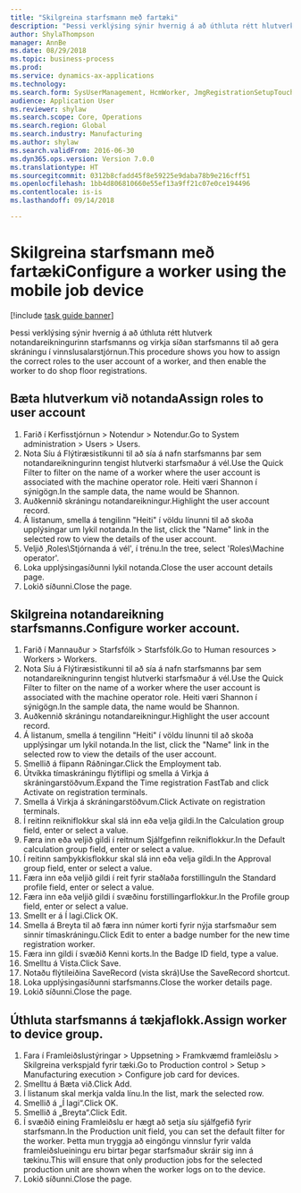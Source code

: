 ```yaml
--- 
title: "Skilgreina starfsmann með fartæki"
description: "Þessi verklýsing sýnir hvernig á að úthluta rétt hlutverk notandareikningurinn starfsmanns og virkja síðan starfsmanns til að gera skráningu í vinnslusalarstjórnun."
author: ShylaThompson
manager: AnnBe
ms.date: 08/29/2018
ms.topic: business-process
ms.prod: 
ms.service: dynamics-ax-applications
ms.technology: 
ms.search.form: SysUserManagement, HcmWorker, JmgRegistrationSetupTouch, JmgRegistrationSetupAssignUsers
audience: Application User
ms.reviewer: shylaw
ms.search.scope: Core, Operations
ms.search.region: Global
ms.search.industry: Manufacturing
ms.author: shylaw
ms.search.validFrom: 2016-06-30
ms.dyn365.ops.version: Version 7.0.0
ms.translationtype: HT
ms.sourcegitcommit: 0312b8cfadd45f8e59225e9daba78b9e216cff51
ms.openlocfilehash: 1bb4d806810660e55ef13a9ff21c07e0ce194496
ms.contentlocale: is-is
ms.lasthandoff: 09/14/2018

---
```

# <a name="configure-a-worker-using-the-mobile-job-device"></a><span data-ttu-id="d2b0f-103">Skilgreina starfsmann með fartæki</span><span class="sxs-lookup"><span data-stu-id="d2b0f-103">Configure a worker using the mobile job device</span></span>

[!include [task guide banner](../../includes/task-guide-banner.md)]

<span data-ttu-id="d2b0f-104">Þessi verklýsing sýnir hvernig á að úthluta rétt hlutverk notandareikningurinn starfsmanns og virkja síðan starfsmanns til að gera skráningu í vinnslusalarstjórnun.</span><span class="sxs-lookup"><span data-stu-id="d2b0f-104">This procedure shows you how to assign the correct roles to the user account of a worker, and then enable the worker to do shop floor registrations.</span></span>


## <a name="assign-roles-to-user-account"></a><span data-ttu-id="d2b0f-105">Bæta hlutverkum við notanda</span><span class="sxs-lookup"><span data-stu-id="d2b0f-105">Assign roles to user account</span></span>
1. <span data-ttu-id="d2b0f-106">Farið í Kerfisstjórnun > Notendur > Notendur.</span><span class="sxs-lookup"><span data-stu-id="d2b0f-106">Go to System administration > Users > Users.</span></span>
2. <span data-ttu-id="d2b0f-107">Nota Síu á Flýtiræsistikunni til að sía á nafn starfsmanns þar sem notandareikningurinn tengist hlutverki starfsmaður á vél.</span><span class="sxs-lookup"><span data-stu-id="d2b0f-107">Use the Quick Filter to filter on the name of a worker where the user account is associated with the machine operator role.</span></span> <span data-ttu-id="d2b0f-108">Heiti væri Shannon í sýnigögn.</span><span class="sxs-lookup"><span data-stu-id="d2b0f-108">In the sample data, the name would be Shannon.</span></span>
3. <span data-ttu-id="d2b0f-109">Auðkennið skráningu notandareikningur.</span><span class="sxs-lookup"><span data-stu-id="d2b0f-109">Highlight the user account record.</span></span>
4. <span data-ttu-id="d2b0f-110">Á listanum, smella á tengilinn "Heiti" í völdu línunni til að skoða upplýsingar um lykil notanda.</span><span class="sxs-lookup"><span data-stu-id="d2b0f-110">In the list, click the "Name" link in the selected row to view the details of the user account.</span></span>
5. <span data-ttu-id="d2b0f-111">Veljið ‚Roles\Stjórnanda á vél', í trénu.</span><span class="sxs-lookup"><span data-stu-id="d2b0f-111">In the tree, select 'Roles\Machine operator'.</span></span>
6. <span data-ttu-id="d2b0f-112">Loka upplýsingasíðunni lykil notanda.</span><span class="sxs-lookup"><span data-stu-id="d2b0f-112">Close the user account details page.</span></span>
7. <span data-ttu-id="d2b0f-113">Lokið síðunni.</span><span class="sxs-lookup"><span data-stu-id="d2b0f-113">Close the page.</span></span>

## <a name="configure-worker-account"></a><span data-ttu-id="d2b0f-114">Skilgreina notandareikning starfsmanns.</span><span class="sxs-lookup"><span data-stu-id="d2b0f-114">Configure worker account.</span></span>
1. <span data-ttu-id="d2b0f-115">Farið í Mannauður > Starfsfólk > Starfsfólk.</span><span class="sxs-lookup"><span data-stu-id="d2b0f-115">Go to Human resources > Workers > Workers.</span></span>
2. <span data-ttu-id="d2b0f-116">Nota Síu á Flýtiræsistikunni til að sía á nafn starfsmanns þar sem notandareikningurinn tengist hlutverki starfsmaður á vél.</span><span class="sxs-lookup"><span data-stu-id="d2b0f-116">Use the Quick Filter to filter on the name of a worker where the user account is associated with the machine operator role.</span></span> <span data-ttu-id="d2b0f-117">Heiti væri Shannon í sýnigögn.</span><span class="sxs-lookup"><span data-stu-id="d2b0f-117">In the sample data, the name would be Shannon.</span></span>
3. <span data-ttu-id="d2b0f-118">Auðkennið skráningu notandareikningur.</span><span class="sxs-lookup"><span data-stu-id="d2b0f-118">Highlight the user account record.</span></span>
4. <span data-ttu-id="d2b0f-119">Á listanum, smella á tengilinn "Heiti" í völdu línunni til að skoða upplýsingar um lykil notanda.</span><span class="sxs-lookup"><span data-stu-id="d2b0f-119">In the list, click the "Name" link in the selected row to view the details of the user account.</span></span>
5. <span data-ttu-id="d2b0f-120">Smellið á flipann Ráðningar.</span><span class="sxs-lookup"><span data-stu-id="d2b0f-120">Click the Employment tab.</span></span>
6. <span data-ttu-id="d2b0f-121">Útvíkka tímaskráningu flýtiflipi og smella á Virkja á skráningarstöðvum.</span><span class="sxs-lookup"><span data-stu-id="d2b0f-121">Expand the Time registration FastTab and click Activate on registration terminals.</span></span>
7. <span data-ttu-id="d2b0f-122">Smella á Virkja á skráningarstöðvum.</span><span class="sxs-lookup"><span data-stu-id="d2b0f-122">Click Activate on registration terminals.</span></span>
8. <span data-ttu-id="d2b0f-123">Í reitinn reikniflokkur skal slá inn eða velja gildi.</span><span class="sxs-lookup"><span data-stu-id="d2b0f-123">In the Calculation group field, enter or select a value.</span></span>
9. <span data-ttu-id="d2b0f-124">Færa inn eða veljið gildi í reitnum Sjálfgefinn reikniflokkur.</span><span class="sxs-lookup"><span data-stu-id="d2b0f-124">In the Default calculation group field, enter or select a value.</span></span>
10. <span data-ttu-id="d2b0f-125">Í reitinn samþykkisflokkur skal slá inn eða velja gildi.</span><span class="sxs-lookup"><span data-stu-id="d2b0f-125">In the Approval group field, enter or select a value.</span></span>
11. <span data-ttu-id="d2b0f-126">Færa inn eða veljið gildi í reit fyrir staðlaða forstillingu</span><span class="sxs-lookup"><span data-stu-id="d2b0f-126">In the Standard profile field, enter or select a value.</span></span>
12. <span data-ttu-id="d2b0f-127">Færa inn eða veljið gildi í svæðinu forstillingarflokkur.</span><span class="sxs-lookup"><span data-stu-id="d2b0f-127">In the Profile group field, enter or select a value.</span></span>
13. <span data-ttu-id="d2b0f-128">Smellt er á Í lagi.</span><span class="sxs-lookup"><span data-stu-id="d2b0f-128">Click OK.</span></span>
14. <span data-ttu-id="d2b0f-129">Smella á Breyta til að færa inn númer korti fyrir nýja starfsmaður sem sinnir tímaskráningu.</span><span class="sxs-lookup"><span data-stu-id="d2b0f-129">Click Edit to enter a badge number for the new time registration worker.</span></span>
15. <span data-ttu-id="d2b0f-130">Færa inn gildi í svæðið Kenni korts.</span><span class="sxs-lookup"><span data-stu-id="d2b0f-130">In the Badge ID field, type a value.</span></span>
16. <span data-ttu-id="d2b0f-131">Smelltu á Vista.</span><span class="sxs-lookup"><span data-stu-id="d2b0f-131">Click Save.</span></span>
17. <span data-ttu-id="d2b0f-132">Notaðu flýtileiðina SaveRecord (vista skrá)</span><span class="sxs-lookup"><span data-stu-id="d2b0f-132">Use the SaveRecord shortcut.</span></span>
18. <span data-ttu-id="d2b0f-133">Loka upplýsingasíðunni starfsmanns.</span><span class="sxs-lookup"><span data-stu-id="d2b0f-133">Close the worker details page.</span></span>
19. <span data-ttu-id="d2b0f-134">Lokið síðunni.</span><span class="sxs-lookup"><span data-stu-id="d2b0f-134">Close the page.</span></span>

## <a name="assign-worker-to-device-group"></a><span data-ttu-id="d2b0f-135">Úthluta starfsmanns á tækjaflokk.</span><span class="sxs-lookup"><span data-stu-id="d2b0f-135">Assign worker to device group.</span></span>
1. <span data-ttu-id="d2b0f-136">Fara í Framleiðslustýringar > Uppsetning > Framkvæmd framleiðslu > Skilgreina verkspjald fyrir tæki.</span><span class="sxs-lookup"><span data-stu-id="d2b0f-136">Go to Production control > Setup > Manufacturing execution > Configure job card for devices.</span></span>
2. <span data-ttu-id="d2b0f-137">Smelltu á Bæta við.</span><span class="sxs-lookup"><span data-stu-id="d2b0f-137">Click Add.</span></span>
3. <span data-ttu-id="d2b0f-138">Í listanum skal merkja valda línu.</span><span class="sxs-lookup"><span data-stu-id="d2b0f-138">In the list, mark the selected row.</span></span>
4. <span data-ttu-id="d2b0f-139">Smellið á „Í lagi“.</span><span class="sxs-lookup"><span data-stu-id="d2b0f-139">Click OK.</span></span>
5. <span data-ttu-id="d2b0f-140">Smellið á „Breyta“.</span><span class="sxs-lookup"><span data-stu-id="d2b0f-140">Click Edit.</span></span>
6. <span data-ttu-id="d2b0f-141">Í svæðið eining Framleiðslu er hægt að setja síu sjálfgefið fyrir starfsmann.</span><span class="sxs-lookup"><span data-stu-id="d2b0f-141">In the Production unit field, you can set the default filter for the worker.</span></span> <span data-ttu-id="d2b0f-142">Þetta mun tryggja að eingöngu vinnslur fyrir valda framleiðslueiningu eru birtar þegar starfsmaður skráir sig inn á tækinu.</span><span class="sxs-lookup"><span data-stu-id="d2b0f-142">This will ensure that only production jobs for the selected production unit are shown when the worker logs on to the device.</span></span>
7. <span data-ttu-id="d2b0f-143">Lokið síðunni.</span><span class="sxs-lookup"><span data-stu-id="d2b0f-143">Close the page.</span></span>


